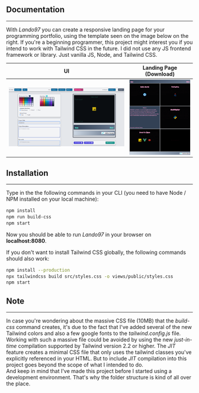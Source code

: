 ## Documentation
---
With _Lando97_ you can create a responsive landing page for your programming portfolio, using the template seen on the image below on the right. If you're a beginning programmer, this project might interest you if you intend to work with Tailwind CSS in the future. I did not use any JS frontend framework or library. Just vanilla JS, Node, and Tailwind CSS. 


UI                         |Landing Page (Download)
:-------------------------:|:-------------------------:
![](views/icons/lando-ui.png "UI")  |  ![](views/icons/lando-page.png "Landing Page")

## Installation
---
Type in the the following commands in your CLI (you need to have Node / NPM installed on your local machine):
```bash
npm install
npm run build-css
npm start
```
Now you should be able to run _Lando97_ in your browser on __localhost:8080__.

If you don't want to install Tailwind CSS globally, the following commands should also work:
```bash
npm install --production
npx tailwindcss build src/styles.css -o views/public/styles.css
npm start
```
## Note
---
In case you're wondering about the massive CSS file (10MB) that the _build-css_ command creates, it's due to the fact that I've added several of the new Tailwind colors and also a few google fonts to the _tailwind.config.js_ file. Working with such a massive file could be avoided by using the new _just-in-time_ compilation supported by Tailwind version 2.2 or higher. The _JIT_ feature creates a minimal CSS file that only uses the tailwind classes you've explicitly referenced in your HTML. But to include _JIT_ compilation into this project goes beyond the scope of what I intended to do.<br/>
And keep in mind that I've made this project before I started using a development environment. That's why the folder structure is kind of all over the place.  